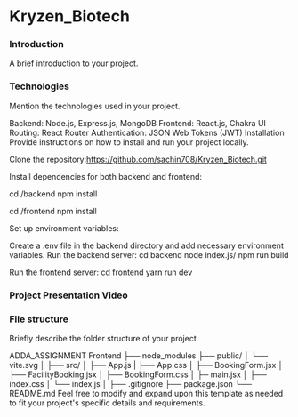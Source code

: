 # Kryzen_Biotech

### Introduction
A brief introduction to your project.

### Technologies
Mention the technologies used in your project.

Backend: Node.js, Express.js, MongoDB
Frontend: React.js, Chakra UI
Routing: React Router
Authentication: JSON Web Tokens (JWT)
Installation
Provide instructions on how to install and run your project locally.

Clone the repository:https://github.com/sachin708/Kryzen_Biotech.git

Install dependencies for both backend and frontend:

cd /backend
npm install

cd /frontend
npm install

Set up environment variables:

Create a .env file in the backend directory and add necessary environment variables.
Run the backend server:
cd backend
node index.js/ npm run build

Run the frontend server:
cd frontend
yarn run dev

### Project Presentation Video

### File structure
Briefly describe the folder structure of your project.

ADDA_ASSIGNMENT
Frontend
├── node_modules
├── public/
│   └── vite.svg
│
├── src/
│   ├── App.js
|   ├── App.css
│   ├── BookingForm.jsx
│   ├── FacilityBooking.jsx
│   ├── BookingForm.css
│   ├─  main.jsx
│   ├── index.css
│   └── index.js
│
├── .gitignore
├── package.json
└── README.md
    Feel free to modify and expand upon this template as needed to fit your project's specific details and requirements.
